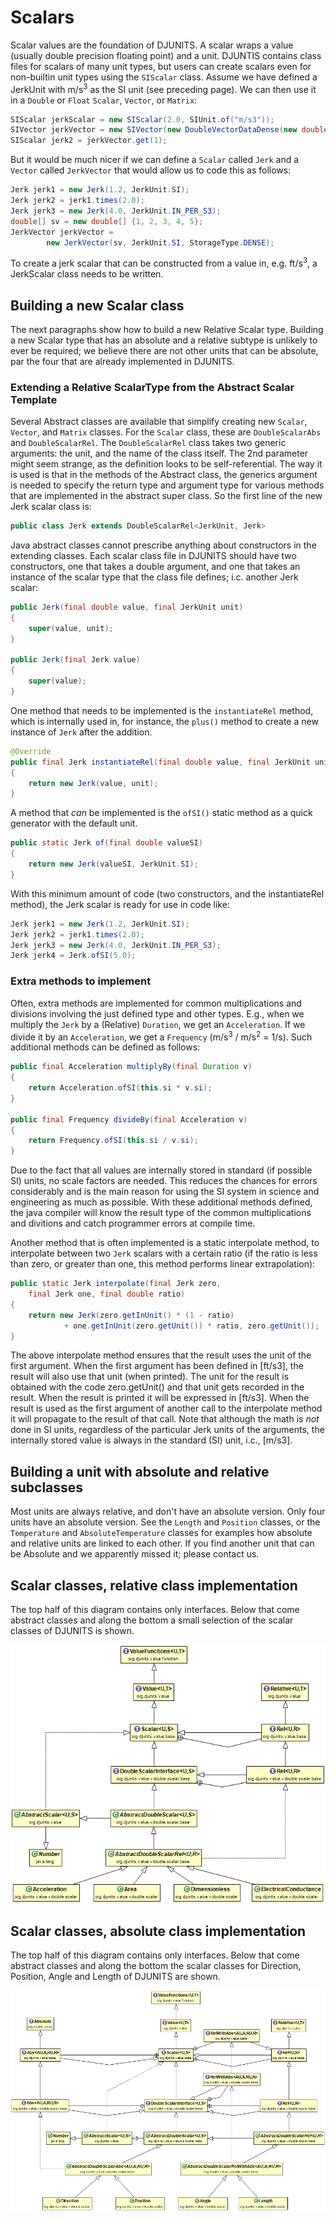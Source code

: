 # Scalars

Scalar values are the foundation of DJUNITS. A scalar wraps a value (usually double precision floating point) and a unit. DJUNTIS contains class files for scalars of many unit types, but users can create scalars even for non-builtin unit types using the `SIScalar` class. Assume we have defined a JerkUnit with m/s<sup>3</sup> as the SI unit (see preceding page). We can then use it in a `Double` or `Float` `Scalar`, `Vector`, or `Matrix`:

```java
SIScalar jerkScalar = new SIScalar(2.0, SIUnit.of("m/s3"));
SIVector jerkVector = new SIVector(new DoubleVectorDataDense(new double[] {1.0, 2.0, 3.0}), SIUnit.of("ms-3"));
SIScalar jerk2 = jerkVector.get(1);
```

But it would be much nicer if we can define a `Scalar` called `Jerk` and a `Vector` called `JerkVector` that would allow us to code this as follows:

```java
Jerk jerk1 = new Jerk(1.2, JerkUnit.SI);
Jerk jerk2 = jerk1.times(2.0);
Jerk jerk3 = new Jerk(4.0, JerkUnit.IN_PER_S3);
double[] sv = new double[] {1, 2, 3, 4, 5}; 
JerkVector jerkVector = 
        new JerkVector(sv, JerkUnit.SI, StorageType.DENSE);
```

To create a jerk scalar that can be constructed from a value in, e.g. ft/s<sup>3</sup>, a JerkScalar class needs to be written.

## Building a new Scalar class


The next paragraphs show how to build a new Relative Scalar type. Building a new Scalar type that has an absolute and a relative subtype is unlikely to ever be required; we believe there are not other units that can be absolute, par the four that are already implemented in DJUNITS.

### Extending a Relative ScalarType from the Abstract Scalar Template

Several Abstract classes are available that simplify creating new `Scalar`, `Vector`, and `Matrix` classes. For the `Scalar` class, these are `DoubleScalarAbs` and `DoubleScalarRel`. The `DoubleScalarRel` class takes two generic arguments: the unit, and the name of the class itself. The 2nd parameter might seem strange, as the definition looks to be self-referential. The way it is used is that in the methods of the Abstract class, the generics argument is needed to specify the return type and argument type for various methods that are implemented in the abstract super class. So the first line of the new Jerk scalar class is:

```java
public class Jerk extends DoubleScalarRel<JerkUnit, Jerk>
```

Java abstract classes cannot prescribe anything about constructors in the extending classes. Each scalar class file in DJUNITS should have two constructors, one that takes a double argument, and one that takes an instance of the scalar type that the class file defines; i.c. another Jerk scalar:

```java
public Jerk(final double value, final JerkUnit unit)
{
    super(value, unit);
}

public Jerk(final Jerk value)
{
    super(value);
}
```

One method that needs to be implemented is the `instantiateRel` method, which is internally used in, for instance, the `plus()` method to create a new instance of `Jerk` after the addition.

```java
@Override
public final Jerk instantiateRel(final double value, final JerkUnit unit)
{
    return new Jerk(value, unit);
}
```

A method that *can* be implemented is the `ofSI()` static method as a quick generator with the default unit.

```java
public static Jerk of(final double valueSI)
{
    return new Jerk(valueSI, JerkUnit.SI);
}
```

With this minimum amount of code (two constructors, and the instantiateRel method), the Jerk scalar is ready for use in code like:

```java
Jerk jerk1 = new Jerk(1.2, JerkUnit.SI);
Jerk jerk2 = jerk1.times(2.0);
Jerk jerk3 = new Jerk(4.0, JerkUnit.IN_PER_S3);
Jerk jerk4 = Jerk.ofSI(5.0);
```

### Extra methods to implement

Often, extra methods are implemented for common multiplications and divisions involving the just defined type and other types. E.g., when we multiply the `Jerk` by a (Relative) `Duration`, we get an `Acceleration`. If we divide it by an `Acceleration`, we get a `Frequency` (m/s<sup>3</sup> / m/s<sup>2</sup> = 1/s). Such additional methods can be defined as follows:

```java
public final Acceleration multiplyBy(final Duration v)
{
    return Acceleration.ofSI(this.si * v.si);
}

public final Frequency divideBy(final Acceleration v)
{
    return Frequency.ofSI(this.si / v.si);
}
```

Due to the fact that all values are internally stored in standard (if possible SI) units, no scale factors are needed. This reduces the chances for errors considerably and is the main reason for using the SI system in science and engineering as much as possible. With these additional methods defined, the java compiler will know the result type of the common multiplications and divitions and catch programmer errors at compile time.

Another method that is often implemented is a static interpolate method, to interpolate between two `Jerk` scalars with a certain ratio (if the ratio is less than zero, or greater than one, this method performs linear extrapolation):

```java
public static Jerk interpolate(final Jerk zero, 
    final Jerk one, final double ratio)
{
    return new Jerk(zero.getInUnit() * (1 - ratio) 
            + one.getInUnit(zero.getUnit()) * ratio, zero.getUnit());
}
```

The above interpolate method ensures that the result uses the unit of the first argument. When the first argument has been defined in \[ft/s3\], the result will also use that unit (when printed). The unit for the result is obtained with the code zero.getUnit() and that unit gets recorded in the result. When the result is printed it will be expressed in \[ft/s3\]. When the result is used as the first argument of another call to the interpolate method it will propagate to the result of that call. Note that although the math is _not_ done in SI units, regardless of the particular Jerk units of the arguments, the internally stored value is always in the standard (SI) unit, i.c., \[m/s3\].

## Building a unit with absolute and relative subclasses

Most units are always relative, and don't have an absolute version. Only four units have an absolute version. See the `Length` and `Position` classes, or the `Temperature` and `AbsoluteTemperature` classes for examples how absolute and relative units are linked to each other. If you find another unit that can be Absolute and we apparently missed it; please contact us.

  
## Scalar classes, relative class implementation

The top half of this diagram contains only interfaces. Below that come abstract classes and along the bottom a small selection of the scalar classes of DJUNITS is shown.
 
![](images/scalar-rel.png)


## Scalar classes, absolute class implementation

The top half of this diagram contains only interfaces. Below that come abstract classes and along the bottom the scalar classes for Direction, Position, Angle and Length of DJUNITS are shown.

![](images/scalar-abs.png)
 